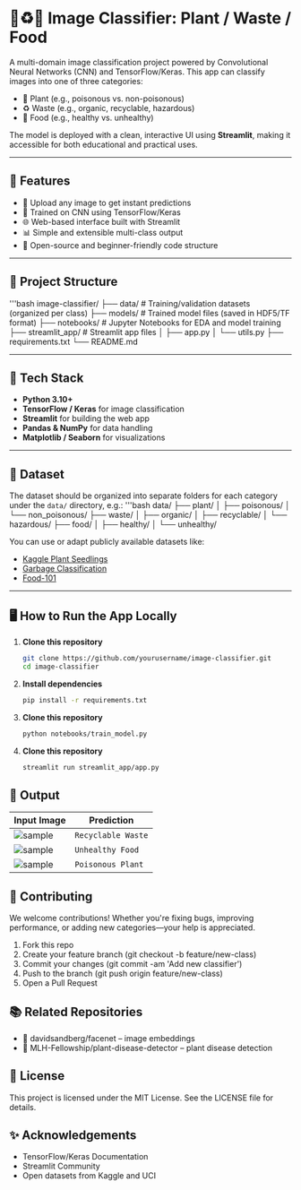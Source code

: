 # 🌿♻️🍱 Image Classifier: Plant / Waste / Food

A multi-domain image classification project powered by Convolutional Neural Networks (CNN) and TensorFlow/Keras. This app can classify images into one of three categories:

- 🌿 Plant (e.g., poisonous vs. non-poisonous)
- ♻️ Waste (e.g., organic, recyclable, hazardous)
- 🍱 Food (e.g., healthy vs. unhealthy)

The model is deployed with a clean, interactive UI using **Streamlit**, making it accessible for both educational and practical uses.

---

## 🚀 Features

- 📸 Upload any image to get instant predictions
- 🧠 Trained on CNN using TensorFlow/Keras
- 🌐 Web-based interface built with Streamlit
- 📊 Simple and extensible multi-class output
- 🤝 Open-source and beginner-friendly code structure

---

## 📁 Project Structure
'''bash
image-classifier/
├── data/ # Training/validation datasets (organized per class)
├── models/ # Trained model files (saved in HDF5/TF format)
├── notebooks/ # Jupyter Notebooks for EDA and model training
├── streamlit_app/ # Streamlit app files
│ ├── app.py
│ └── utils.py
├── requirements.txt
└── README.md


---

## 🔧 Tech Stack

- **Python 3.10+**
- **TensorFlow / Keras** for image classification
- **Streamlit** for building the web app
- **Pandas & NumPy** for data handling
- **Matplotlib / Seaborn** for visualizations

---

## 🧪 Dataset

The dataset should be organized into separate folders for each category under the `data/` directory, e.g.:
'''bash
data/
├── plant/
│ ├── poisonous/
│ └── non_poisonous/
├── waste/
│ ├── organic/
│ ├── recyclable/
│ └── hazardous/
├── food/
│ ├── healthy/
│ └── unhealthy/

You can use or adapt publicly available datasets like:
- [Kaggle Plant Seedlings](https://www.kaggle.com/c/plant-seedlings-classification)
- [Garbage Classification](https://www.kaggle.com/datasets/mostafaabla/garbage-classification)
- [Food-101](https://data.vision.ee.ethz.ch/cvl/datasets_extra/food-101/)

---

## 🖥️ How to Run the App Locally

1. **Clone this repository**
   ```bash
   git clone https://github.com/yourusername/image-classifier.git
   cd image-classifier
   
2. **Install dependencies**
   ```bash
   pip install -r requirements.txt
   
3. **Clone this repository**
   ```bash
   python notebooks/train_model.py

4. **Clone this repository**
   ```bash
   streamlit run streamlit_app/app.py

## 🔧 Output
| Input Image                                | Prediction         |
| ------------------------------------------ | ------------------ |
| ![sample](https://via.placeholder.com/100) | `Recyclable Waste` |
| ![sample](https://via.placeholder.com/100) | `Unhealthy Food`   |
| ![sample](https://via.placeholder.com/100) | `Poisonous Plant`  |

## 🤝 Contributing
We welcome contributions! Whether you're fixing bugs, improving performance, or adding new categories—your help is appreciated.
1. Fork this repo
2. Create your feature branch (git checkout -b feature/new-class)
3. Commit your changes (git commit -am 'Add new classifier')
4. Push to the branch (git push origin feature/new-class)
5. Open a Pull Request

## 📚 Related Repositories
- 🔗 davidsandberg/facenet – image embeddings
- 🔗 MLH-Fellowship/plant-disease-detector – plant disease detection

## 📄 License
This project is licensed under the MIT License. See the LICENSE file for details.

## ✨ Acknowledgements
- TensorFlow/Keras Documentation
- Streamlit Community
- Open datasets from Kaggle and UCI
